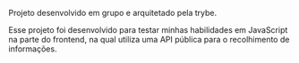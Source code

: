 Projeto desenvolvido em grupo e arquitetado pela trybe.

Esse projeto foi desenvolvido para testar minhas habilidades em JavaScript na parte do frontend, na qual utiliza uma API pública para o recolhimento de informações.
